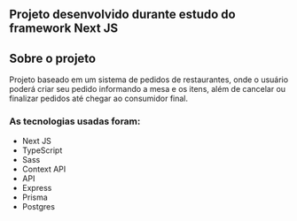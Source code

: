 ## Projeto desenvolvido durante estudo do framework Next JS

## Sobre o projeto

Projeto baseado em um sistema de pedidos de restaurantes, onde o usuário poderá criar seu pedido informando a mesa e os itens, além de cancelar ou finalizar pedidos até chegar ao consumidor final.


### As tecnologias usadas foram:
- Next JS
- TypeScript
- Sass
- Context API 
- API
- Express
- Prisma
- Postgres



